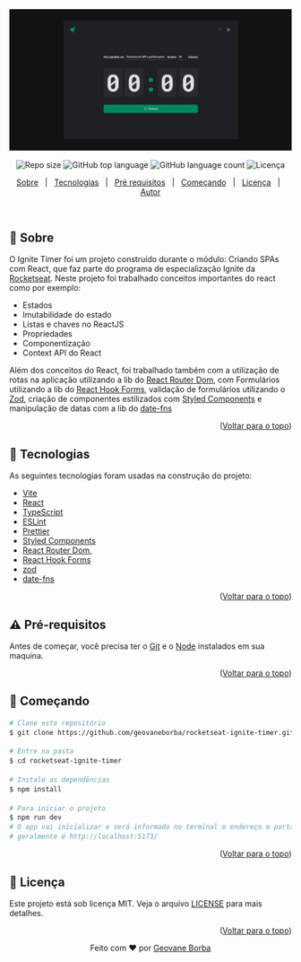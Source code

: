 <img src="./assets/ignite-timer.png" alt="Imagem do banner ignite timer" />

<p align="center">
  <img alt="Repo size"  src="https://img.shields.io/github/repo-size/geovaneborba/rocketseat-ignite-timer?color=4f46e5&style=for-the-badge">
  <img alt="GitHub top language"  src="https://img.shields.io/github/languages/top/geovaneborba/rocketseat-ignite-timer?color=4f46e5&style=for-the-badge"> <img alt="GitHub language count"  src="https://img.shields.io/github/languages/count/geovaneborba/rocketseat-ignite-timer?color=4f46e5&style=for-the-badge">
  <img alt="Licença" src="https://img.shields.io/github/license/geovaneborba/rocketseat-ignite-timer?color=4f46e5&style=for-the-badge">
</p>

<p align="center">
  <a href="#dart-sobre">Sobre</a> &#xa0; | &#xa0;
  <a href="#rocket-tecnologias">Tecnologias</a> &#xa0; | &#xa0;
  <a href="#warning-pré-requisitos"> Pré requisitos</a> &#xa0; | &#xa0;
  <a href="#checkered_flag-começando">Começando</a> &#xa0; | &#xa0;
  <a href="#memo-licença">Licença</a> &#xa0; | &#xa0;
  <a href="https://github.com/geovaneborba" target="_blank">Autor</a>
</p>

<br>

## :dart: Sobre

<p>
O Ignite Timer foi um projeto construído durante o módulo: Criando SPAs com React, que faz parte do programa de especialização Ignite da <a href='https://www.rocketseat.com.br/' target="_blank">Rocketseat</a>.
Neste projeto foi trabalhado conceitos importantes do react como por exemplo:

- Estados
- Imutabilidade do estado
- Listas e chaves no ReactJS
- Propriedades
- Componentização
- Context API do React
</p>

Além dos conceitos do React, foi trabalhado também com a utilização de rotas na aplicação utilizando a lib do [React Router Dom](https://reactrouter.com/en/main), com Formulários utilizando a lib do [React Hook Forms](https://react-hook-form.com/), validação de formulários utilizando o [Zod](https://zod.dev/), criação de componentes estilizados com [Styled Components](https://styled-components.com/) e manipulação de datas com a lib do [date-fns](https://date-fns.org/)

<p align="right">(<a href="#top">Voltar para o topo</a>)</p>

## :rocket: Tecnologias

As seguintes tecnologias foram usadas na construção do projeto:

- [Vite](https://vitejs.dev/)
- [React](https://reactjs.org/docs/getting-started.html)
- [TypeScript](https://www.typescriptlang.org/)
- [ESLint](https://eslint.org/)
- [Prettier](https://prettier.io/)
- [Styled Components](https://styled-components.com/)
- [React Router Dom](https://reactrouter.com/en/main),
- [React Hook Forms](https://react-hook-form.com/)
- [zod](https://zod.dev/)
- [date-fns](https://date-fns.org/)

<p align="right">(<a href="#top">Voltar para o topo</a>)</p>

## :warning: Pré-requisitos

Antes de começar, você precisa ter o [Git](https://git-scm.com) e o [Node](https://nodejs.org/en/) instalados em sua maquina.

<p align="right">(<a href="#top">Voltar para o topo</a>)</p>

## :checkered_flag: Começando

```bash
# Clone este repositório
$ git clone https://github.com/geovaneborba/rocketseat-ignite-timer.git

# Entre na pasta
$ cd rocketseat-ignite-timer

# Instale as dependências
$ npm install

# Para iniciar o projeto
$ npm run dev
# O app vai inicializar e será informado no terminal o endereço e porta onde estará rodando a aplicação
# geralmente é http://localhost:5173/
```

<p align="right">(<a href="#top">Voltar para o topo</a>)</p>

## :memo: Licença

Este projeto está sob licença MIT. Veja o arquivo [LICENSE](LICENSE.md) para mais detalhes.

<p align="right">(<a href="#top">Voltar para o topo</a>)</p>

<p align="center">Feito com ❤️ por <a href="https://github.com/geovaneborba" target="_blank">Geovane Borba</a></p>
